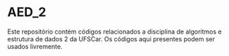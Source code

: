 # AED_2

Este repositório contém códigos relacionados a disciplina de algoritmos e estrutura de dados 2 da UFSCar.
Os códigos aqui presentes podem ser usados livremente.
